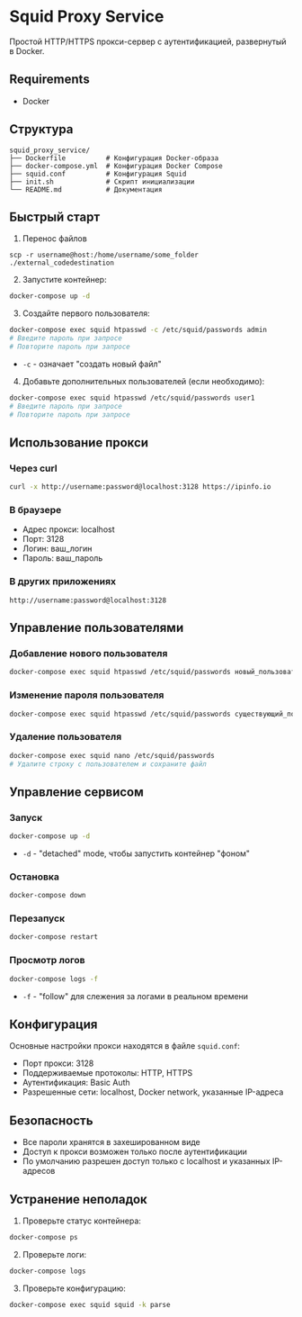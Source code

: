 # Squid Proxy Service

Простой HTTP/HTTPS прокси-сервер с аутентификацией, развернутый в Docker.

## Requirements
- Docker

## Структура

```
squid_proxy_service/
├── Dockerfile          # Конфигурация Docker-образа
├── docker-compose.yml  # Конфигурация Docker Compose
├── squid.conf          # Конфигурация Squid
├── init.sh             # Скрипт инициализации
└── README.md           # Документация
```

## Быстрый старт

1. Перенос файлов
```
scp -r username@host:/home/username/some_folder ./external_codedestination
```

2. Запустите контейнер:
```bash
docker-compose up -d
```

3. Создайте первого пользователя:
```bash
docker-compose exec squid htpasswd -c /etc/squid/passwords admin
# Введите пароль при запросе
# Повторите пароль при запросе
```
- `-c` - означает "создать новый файл"

4. Добавьте дополнительных пользователей (если необходимо):
```bash
docker-compose exec squid htpasswd /etc/squid/passwords user1
# Введите пароль при запросе
# Повторите пароль при запросе
```

## Использование прокси

### Через curl
```bash
curl -x http://username:password@localhost:3128 https://ipinfo.io
```

### В браузере
- Адрес прокси: localhost
- Порт: 3128
- Логин: ваш_логин
- Пароль: ваш_пароль

### В других приложениях
```
http://username:password@localhost:3128
```

## Управление пользователями

### Добавление нового пользователя
```bash
docker-compose exec squid htpasswd /etc/squid/passwords новый_пользователь
```

### Изменение пароля пользователя
```bash
docker-compose exec squid htpasswd /etc/squid/passwords существующий_пользователь
```

### Удаление пользователя
```bash
docker-compose exec squid nano /etc/squid/passwords
# Удалите строку с пользователем и сохраните файл
```

## Управление сервисом

### Запуск
```bash
docker-compose up -d
```
- `-d` - "detached" mode, чтобы запустить контейнер "фоном"

### Остановка
```bash
docker-compose down
```

### Перезапуск
```bash
docker-compose restart
```

### Просмотр логов
```bash
docker-compose logs -f
```
- `-f` - "follow" для слежения за логами в реальном времени

## Конфигурация

Основные настройки прокси находятся в файле `squid.conf`:

- Порт прокси: 3128
- Поддерживаемые протоколы: HTTP, HTTPS
- Аутентификация: Basic Auth
- Разрешенные сети: localhost, Docker network, указанные IP-адреса

## Безопасность

- Все пароли хранятся в захешированном виде
- Доступ к прокси возможен только после аутентификации
- По умолчанию разрешен доступ только с localhost и указанных IP-адресов

## Устранение неполадок

1. Проверьте статус контейнера:
```bash
docker-compose ps
```

2. Проверьте логи:
```bash
docker-compose logs
```

3. Проверьте конфигурацию:
```bash
docker-compose exec squid squid -k parse
```

